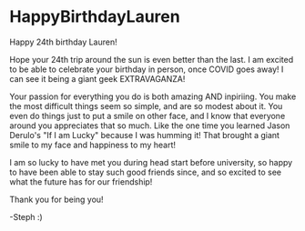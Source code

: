 # HappyBirthdayLauren
Happy  24th birthday Lauren!

Hope your 24th trip around the sun is even better than the last. I am excited to be able to celebrate your birthday in person, once COVID goes away! I can see it being a giant geek EXTRAVAGANZA!

Your passion for everything you do is both amazing AND inpiriing. You make the most difficult things seem so simple, and are so modest about it. You even do things just to put a smile on other face, and I know that everyone around you appreciates that so much. Like the one time you learned Jason Derulo's "If I am Lucky" because I was humming it! That brought a giant smile to my face and happiness to my heart!

I am so lucky to have met you during head start before university, so happy to have been able to stay such good friends since, and so excited to see what the future has for our friendship! 

Thank you for being you!

-Steph :)
